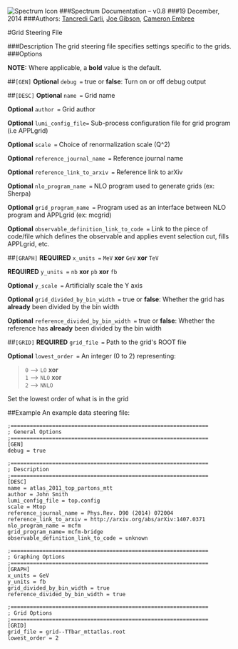 ![Spectrum Icon](https://spectrum.web.cern.ch/spectrum/img/spectrum_banner_512.png)
###Spectrum Documentation – v0.8
###19 December, 2014
###Authors: [Tancredi Carli](mailto:tancredi.carli@cern.ch), [Joe Gibson](mailto:gibsjose@mail.gvsu.edu), [Cameron Embree](csembree@gmail.com)

#Grid Steering File

###Description
The grid steering file specifies settings specific to the grids.
###Options

**NOTE:** Where applicable, a **bold** value is the default.

##`[GEN]`
**Optional** `debug =` true or **false**: Turn on or off debug output

##`[DESC]`
**Optional** `name =` Grid name

**Optional** `author =` Grid author

**Optional** `lumi_config_file=` Sub-process configuration file for grid program (i.e APPLgrid)

**Optional** `scale =` Choice of renormalization scale (Q^2)

**Optional** `reference_journal_name =` Reference journal name

**Optional** `reference_link_to_arxiv =` Reference link to arXiv

**Optional** `nlo_program_name =` NLO program used to generate grids (ex: Sherpa)

**Optional** `grid_program_name =` Program used as an interface between NLO program and APPLgrid (ex: mcgrid)

**Optional** `observable_definition_link_to_code =` Link to the piece of code/file which defines the observable and applies event selection cut, fills APPLgrid, etc.

##`[GRAPH]`
**REQUIRED** `x_units =` `MeV` **xor** `GeV` **xor** `TeV`

**REQUIRED** `y_units =` `nb` **xor** `pb` **xor** `fb`

**Optional** `y_scale =` Artificially scale the Y axis

**Optional** `grid_divided_by_bin_width =` true or **false**: Whether the grid has **already** been divided by the bin width

**Optional** `reference_divided_by_bin_width =` true or **false**: Whether the reference has **already** been divided by the bin width

##`[GRID]`
**REQUIRED** `grid_file =` Path to the grid's ROOT file

**Optional** `lowest_order =` An integer (0 to 2) representing:

> `0` --> `LO` **xor** <br>
> `1` --> `NLO` **xor** <br>
> `2` --> `NNLO`

Set the lowest order of what is in the grid

##Example
An example data steering file:

```
;==============================================================
; General Options
;==============================================================
[GEN]
debug = true

;==============================================================
; Description
;==============================================================
[DESC]
name = atlas_2011_top_partons_mtt
author = John Smith
lumi_config_file = top.config
scale = Mtop
reference_journal_name = Phys.Rev. D90 (2014) 072004
reference_link_to_arxiv = http://arxiv.org/abs/arXiv:1407.0371
nlo_program_name = mcfm
grid_program_name= mcfm-bridge
observable_definition_link_to_code = unknown

;==============================================================
; Graphing Options
;==============================================================
[GRAPH]
x_units = GeV
y_units = fb
grid_divided_by_bin_width = true
reference_divided_by_bin_width = true

;==============================================================
; Grid Options
;==============================================================
[GRID]
grid_file = grid--TTbar_mttatlas.root
lowest_order = 2
```
